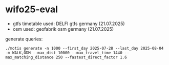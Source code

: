# wifo25-eval

- gtfs timetable used: DELFI gtfs germany (21.07.2025)
- osm used: geofabrik osm germany (21.07.2025)

generate queries:

```shell
./motis generate -n 1000 --first_day 2025-07-28 --last_day 2025-08-04 -m WALK,ODM --max_dist 10000 --max_travel_time 1440 --max_matching_distance 250 --fastest_direct_factor 1.6
```